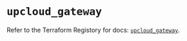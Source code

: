 # `upcloud_gateway`

Refer to the Terraform Registory for docs: [`upcloud_gateway`](https://registry.terraform.io/providers/upcloudltd/upcloud/2.12.0/docs/resources/gateway).
